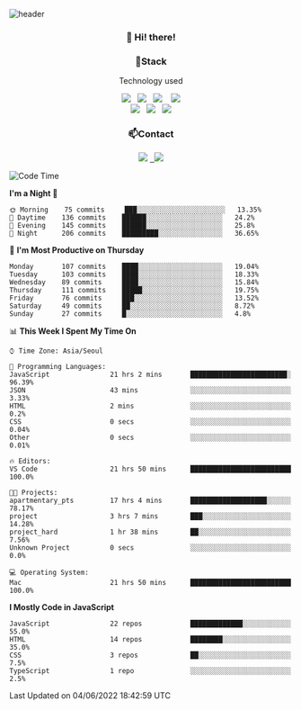 ![header](https://capsule-render.vercel.app/api?type=waving&color=gradient&height=200&text=Che-ri&fontAlign=70&fontAlignY=40&animation=twinkling)

<h3 align="center">👋 Hi! there!</h3>

<h3 align="center">📌Stack</h3>
<p align="center">Technology used</p>
<div align="center"><img src="https://img.shields.io/badge/HTML5-e74c3c?style=flat-square&logo=HTML5&logoColor=white"></img> &nbsp <img src="https://img.shields.io/badge/CSS3-0A84FF?style=flat-square&logo=CSS3&logoColor=white"></img>  &nbsp <img src="https://img.shields.io/badge/SCSS-fd79a8?style=flat-square&logo=Sass&logoColor=white"/></a>&nbsp  &nbsp <img src="https://img.shields.io/badge/styled%2Dcomponents-DB7093?style=flat-square&logo=styled%2Dcomponents&logoColor=white"/></a>
<br><img src="https://img.shields.io/badge/JavaScript-FFCD11?style=flat-square&logo=JavaScript&logoColor=white"></img> &nbsp <img src="https://img.shields.io/badge/React-00BCF6?style=flat-square&logo=React&logoColor=white"></img> &nbsp <img src="https://img.shields.io/badge/Redux-764ABC?style=flat-square&logo=Redux&logoColor=white"/></a></div>

<h3 align="center">📫Contact</h3>
<div align="center"><a href="https://cheri.tistory.com/"><img src="https://img.shields.io/badge/Cheri-AD29B6?style=flat-square&logo=Tidal&logoColor=white"/></a> <a href="rnjs1135@gmail.com"> &nbsp <img src="https://img.shields.io/badge/Gmail-EA4335?style=flat-square&logo=Gmail&logoColor=white"/></a></div>

<!--START_SECTION:waka-->
![Code Time](http://img.shields.io/badge/Code%20Time-0%20secs-blue)

**I'm a Night 🦉** 

```text
🌞 Morning    75 commits     ███░░░░░░░░░░░░░░░░░░░░░░   13.35% 
🌆 Daytime    136 commits    ██████░░░░░░░░░░░░░░░░░░░   24.2% 
🌃 Evening    145 commits    ██████░░░░░░░░░░░░░░░░░░░   25.8% 
🌙 Night      206 commits    █████████░░░░░░░░░░░░░░░░   36.65%

```
📅 **I'm Most Productive on Thursday** 

```text
Monday       107 commits    ████░░░░░░░░░░░░░░░░░░░░░   19.04% 
Tuesday      103 commits    ████░░░░░░░░░░░░░░░░░░░░░   18.33% 
Wednesday    89 commits     ████░░░░░░░░░░░░░░░░░░░░░   15.84% 
Thursday     111 commits    █████░░░░░░░░░░░░░░░░░░░░   19.75% 
Friday       76 commits     ███░░░░░░░░░░░░░░░░░░░░░░   13.52% 
Saturday     49 commits     ██░░░░░░░░░░░░░░░░░░░░░░░   8.72% 
Sunday       27 commits     █░░░░░░░░░░░░░░░░░░░░░░░░   4.8%

```


📊 **This Week I Spent My Time On** 

```text
⌚︎ Time Zone: Asia/Seoul

💬 Programming Languages: 
JavaScript               21 hrs 2 mins       ████████████████████████░   96.39% 
JSON                     43 mins             ░░░░░░░░░░░░░░░░░░░░░░░░░   3.33% 
HTML                     2 mins              ░░░░░░░░░░░░░░░░░░░░░░░░░   0.2% 
CSS                      0 secs              ░░░░░░░░░░░░░░░░░░░░░░░░░   0.04% 
Other                    0 secs              ░░░░░░░░░░░░░░░░░░░░░░░░░   0.01%

🔥 Editors: 
VS Code                  21 hrs 50 mins      █████████████████████████   100.0%

🐱‍💻 Projects: 
apartmentary_pts         17 hrs 4 mins       ███████████████████░░░░░░   78.17% 
project                  3 hrs 7 mins        ███░░░░░░░░░░░░░░░░░░░░░░   14.28% 
project_hard             1 hr 38 mins        ██░░░░░░░░░░░░░░░░░░░░░░░   7.56% 
Unknown Project          0 secs              ░░░░░░░░░░░░░░░░░░░░░░░░░   0.0%

💻 Operating System: 
Mac                      21 hrs 50 mins      █████████████████████████   100.0%

```

**I Mostly Code in JavaScript** 

```text
JavaScript               22 repos            █████████████░░░░░░░░░░░░   55.0% 
HTML                     14 repos            ████████░░░░░░░░░░░░░░░░░   35.0% 
CSS                      3 repos             ██░░░░░░░░░░░░░░░░░░░░░░░   7.5% 
TypeScript               1 repo              ░░░░░░░░░░░░░░░░░░░░░░░░░   2.5%

```



 Last Updated on 04/06/2022 18:42:59 UTC
<!--END_SECTION:waka-->
